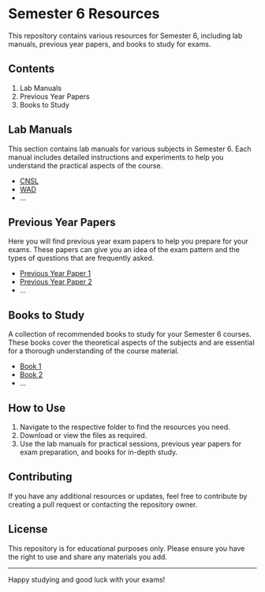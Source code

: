 # Semester 6 Resources

This repository contains various resources for Semester 6, including lab manuals, previous year papers, and books to study for exams.

## Contents

1. Lab Manuals
2. Previous Year Papers
3. Books to Study

## Lab Manuals

This section contains lab manuals for various subjects in Semester 6. Each manual includes detailed instructions and experiments to help you understand the practical aspects of the course.

- [CNSL](path/to/subject1/lab/manual)
- [WAD](path/to/subject2/lab/manual)
- ...

## Previous Year Papers

Here you will find previous year exam papers to help you prepare for your exams. These papers can give you an idea of the exam pattern and the types of questions that are frequently asked.

- [Previous Year Paper 1](path/to/previous/year/paper1)
- [Previous Year Paper 2](path/to/previous/year/paper2)
- ...

## Books to Study

A collection of recommended books to study for your Semester 6 courses. These books cover the theoretical aspects of the subjects and are essential for a thorough understanding of the course material.

- [Book 1](path/to/book1)
- [Book 2](path/to/book2)
- ...

## How to Use

1. Navigate to the respective folder to find the resources you need.
2. Download or view the files as required.
3. Use the lab manuals for practical sessions, previous year papers for exam preparation, and books for in-depth study.

## Contributing

If you have any additional resources or updates, feel free to contribute by creating a pull request or contacting the repository owner.

## License

This repository is for educational purposes only. Please ensure you have the right to use and share any materials you add.

---

Happy studying and good luck with your exams!
